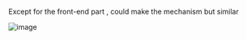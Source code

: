 Except for the front-end part , could make the mechanism but similar 

![image](https://github.com/user-attachments/assets/64ddaee8-be92-4d70-a06d-a081f32bc5ea)
